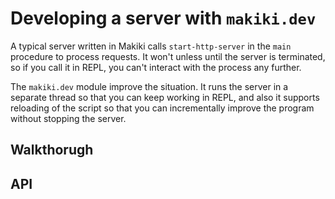 # Developing a server with `makiki.dev`

A typical server written in Makiki calls `start-http-server` in the
`main` procedure to process requests.  It won't unless until the server
is terminated, so if you call it in REPL, you can't interact with
the process any further.

The `makiki.dev` module improve the situation.  It runs the server
in a separate thread so that you can keep working in REPL, and also
it supports reloading of the script so that you can incrementally
improve the program without stopping the server.

## Walkthorugh


## API
